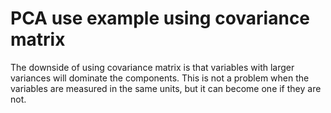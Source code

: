 # PCA use example using covariance matrix

The downside of using covariance matrix is that variables with larger variances will dominate the components. This is not a problem when the variables are measured in the same units, but it can become one if they are not.